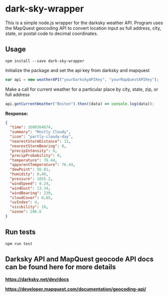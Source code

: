 # dark-sky-wrapper

This is a simple node.js wrapper for the darksky weather API. Program uses the MapQuest geocoding API to convert location input as full address, city, state, or postal code to decimal coordinates.

## Usage

`npm install --save dark-sky-wrapper`

Initialize the package and set the api key from darksky and mapquest

```javascript
var api = new weatherAPI("yourDarkskyAPIKey", "yourMapQuestAPIKey");
```

Make a call for current weather for a particular place by city, state, zip, or full address

```javascript
api.getCurrentWeather("Boston").then((data) => console.log(data));
```

**Response:**

```json
{
  "time": 1600364674,
  "summary": "Mostly Cloudy",
  "icon": "partly-cloudy-day",
  "nearestStormDistance": 11,
  "nearestStormBearing": 0,
  "precipIntensity": 0,
  "precipProbability": 0,
  "temperature": 76.44,
  "apparentTemperature": 76.44,
  "dewPoint": 56.01,
  "humidity": 0.49,
  "pressure": 1015.2,
  "windSpeed": 8.24,
  "windGust": 13.34,
  "windBearing": 239,
  "cloudCover": 0.65,
  "uvIndex": 4,
  "visibility": 10,
  "ozone": 296.6
}
```

## Run tests

`npm run test`

## Darksky API and MapQuest geocode API docs can be found here for more details

**https://darksky.net/dev/docs**

**https://developer.mapquest.com/documentation/geocoding-api/**
